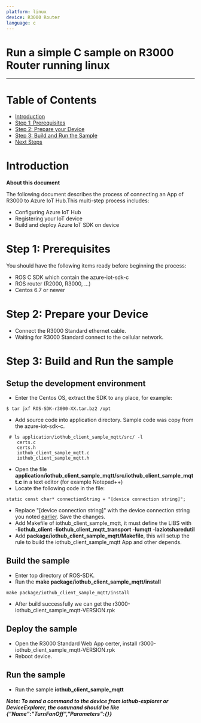 ```yaml
---
platform: linux
device: R3000 Router
language: c
---
```


Run a simple C sample on R3000 Router running linux
===
---

# Table of Contents

-   [Introduction](#Introduction)
-   [Step 1: Prerequisites](#Step-1-Prerequisites)
-   [Step 2: Prepare your Device](#Step-2-PrepareDevice)
-   [Step 3: Build and Run the Sample](#Step-3-Build)
-   [Next Steps](#NextSteps)

<a name="Introduction"></a>
# Introduction

**About this document**

The following document describes the process of connecting an App of R3000 to Azure IoT Hub.This multi-step process includes:
-   Configuring Azure IoT Hub
-   Registering your IoT device
-   Build and deploy Azure IoT SDK on device

<a name="Step-1-Prerequisites"></a>
# Step 1: Prerequisites

You should have the following items ready before beginning the process:
-   ROS C SDK which contain the azure-iot-sdk-c
- ROS router (R2000, R3000, ...)
- Centos 6.7 or newer 

<a name="Step-2-PrepareDevice"></a>
# Step 2: Prepare your Device
-  Connect the R3000 Standard ethernet cable.
-  Waiting for R3000 Standard connect to the cellular network.

<a name="Step-3-Build"></a>
# Step 3: Build and Run the sample

## Setup the development environment

- Enter the Centos OS, extract the SDK to any place, for example:

``` 
$ tar jxf ROS-SDK-r3000-XX.tar.bz2 /opt
```

- Add source code into application directory. Sample code was copy from the azure-iot-sdk-c.
```
 # ls application/iothub_client_sample_mqtt/src/ -l
    certs.c
    certs.h
    iothub_client_sample_mqtt.c
    iothub_client_sample_mqtt.h
```
- Open the file **application/iothub_client_sample_mqtt/src/iothub_client_sample_mqtt.c** in a text editor (for example Notepad++)
- Locate the following code in the file:
```
static const char* connectionString = "[device connection string]";
```
- Replace "[device connection string]" with the device connection string you noted [earlier](#beforebegin). Save the changes.
- Add Makefile of iothub_client_sample_mqtt, it must define the LIBS with **-liothub_client -liothub_client_mqtt_transport -lumqtt -laziotsharedutil**
- Add **package/iothub_client_sample_mqtt/Makefile**, this will setup the rule to build the iothub_client_sample_mqtt App and other depends.

 <a name="build"></a>
## Build the sample

- Enter top directory of ROS-SDK.
- Run the **make package/iothub_client_sample_mqtt/install**
```
make package/iothub_client_sample_mqtt/install
```
- After build successfully we can get the r3000-iothub_client_sample_mqtt-VERSION.rpk

<a name="deploy"></a>
## Deploy the sample

- Open the R3000 Standard Web App certer, install r3000-iothub_client_sample_mqtt-VERSION.rpk
- Reboot device.

<a name="run"></a>
## Run the sample

- Run the sample **iothub_client_sample_mqtt**

***Note: To send a command to the device from iothub-explorer or DeviceExplorer, the command should be like {"Name":"TurnFanOff","Parameters":{}}***
